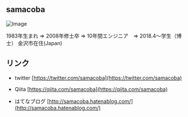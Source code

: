 ## samacoba

![Image](https://avatars3.githubusercontent.com/u/18510726?s=400&u=9673181be183602689de6de5891e9fb1513d44cd&v=4)

1983年生まれ ⇒ 2008年修士卒
 ⇒ 10年間エンジニア　⇒ 2018.4～学生（博士）
 金沢市在住(Japan)

## リンク
* twitter
[https://twitter.com/samacoba](https://twitter.com/samacoba)

* Qiita
[https://qiita.com/samacoba](https://qiita.com/samacoba)

* はてなブログ
[http://samacoba.hatenablog.com/](http://samacoba.hatenablog.com/)


